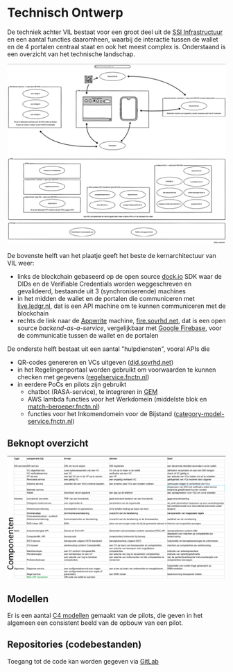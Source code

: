 # Technisch Ontwerp

De techniek achter VIL bestaat voor een groot deel uit de [SSI Infrastructuur](/ssi.md) en een aantal functies daaromheen, waarbij de interactie tussen de wallet en de 4 portalen centraal staat en ook het meest complex is. Onderstaand is een overzicht van het technische landschap.

![1682430302366](../docs/assets/1682430302366.png)

De bovenste helft van het plaatje geeft het beste de kernarchitectuur van VIL weer:

* links de blockchain gebaseerd op de open source [dock.io]() SDK waar de DIDs en de Verifiable Credentials worden weggeschreven en gevalideerd, bestaande uit 3 (synchroniserende) machines
* in het midden de wallet en de portalen die communiceren met [live.ledgr.nl](live.ledgr.nl/docs), dat is een API machine om te kunnen communiceren met de blockchain
* rechts de link naar de [Appwrite](appwrite.io) machine, [fire.sovrhd.net](), dat is een open source *backend-as-a-service*, vergelijkbaar met [Google Firebase](https://firebase.google.com/), voor de communicatie tussen de wallet en de portalen

De onderste helft bestaat uit een aantal "hulpdiensten", vooral APIs die 

* QR-codes genereren en VCs uitgeven ([did.sovrhd.net](did.sovrhd.net/api "QR-codes"))
* in het Regelingenportaal worden gebruikt om voorwaarden te kunnen checken met gegevens ([regelservice.fnctn.nl](regelservice.fnctn.nl/docs "Regelservice"))
* in eerdere PoCs en pilots zijn gebruikt
  * chatbot (RASA-service), te integreren in [GEM](https://opengem.nl/producten/chatbot/)
  * AWS lambda functies voor het Werkdomein (middelste blok en [match-beroeper.fnctn.nl](match-beroeper.fnctn.nl/api))
  * functies voor het Inkomendomein voor de Bijstand ([category-model-service.fnctn.nl](category-model-service.fnctn.nl/api))

## Beknopt overzicht

![1682432273751](../docs/assets/1682432273751.png "Overzicht")

## Modellen

Er is een aantal [C4 modellen](https://stelsel-architectuur.twi-programma.nl/376b5005-25b5-42f8-9d42-f871d91dd242/views/id-fe2159a8f14d4015a34210d3585ac309.htm "C4 model van VIL") gemaakt van de pilots, die geven in het algemeen een consistent beeld van de opbouw van een pilot.

## Repositories (codebestanden)

Toegang tot de code kan worden gegeven via [GitLab](https://gitlab.com/ovrhd/igs)
